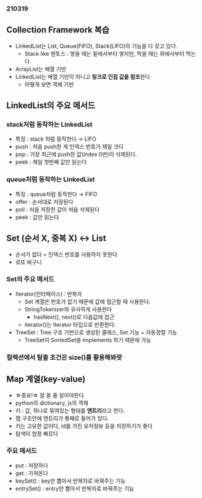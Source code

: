 ### 210319

## Collection Framework 복습
* LinkedList는 List, Queue(FIFO), Stack(LIFO)의 기능을 다 갖고 있다.
	* Stack like 멘토스 : 쌓을 때는 밑에서부터 쌓지만, 먹을 때는 위에서부터 먹는다
* ArrayList는 배열 기반
* LinkedList는 배열 기반이 아니고 **링크로 인접 값을 참조**한다
	* 어떻게 보면 객체 기반

## LinkedList의 주요 메서드

### stack처럼 동착하는 LinkedList
* 특징 : stack 처럼 동작한다 → LIFO
* push : 처음 push한 게 인덱스 번호가 제일 크다
* pop : 가장 최근에 push한 값(index 0번)이 삭제된다.
* peek : 제일 첫번째 값만 읽는다

### queue처럼 동작하는 LinkedList
* 특징 : queue처럼 동작한다 → FIFO
* offer : 순서대로 저장된다
* poll : 처음 저장한 값이 처음 삭제된다
* peek : 값만 읽는다

## Set (순서 X, 중복 X) ↔ List
* 순서가 없다 = 인덱스 번호를 사용하지 못한다
* 로또 바구니

### Set의 주요 메서드
* Iterator(인터페이스) : 반복자
	* Set 계열은 번호가 없기 때문에 값에 접근할 때 사용한다.
	* StringTokenizer와 유사하게 사용한다
		* hasNext(), next()로 다음값에 접근
	* iterator()는 Iterator 타입으로 반환한다.
* TreeSet : Tree 구조 기반으로 생성된 클래스, Set 기능 + 자동정렬 기능
	* TreeSet이 SortedSet을 implements 하기 때문에 가능

### 컬렉션에서 탈출 조건은 size()를 활용해봐랏

## Map 계열(key-value) 
* ☆중요!☆ 잘 쓸 줄 알아야한다
* python의 dictionary, js의 객체
* 키 : 값, 하나로 묶여있는 형태를 **엔트리**라고 한다.
* 맵 구조안에 엔트리가 통째로 들어가 있다.
* 키는 고유한 값이다, id를 가진 유저정보 등을 저장하기가 좋다
* 탐색이 엄청 빠르다

### 주요 메서드
* put : 저장하다
* get : 가져온다
* keySet() : key만 뽑아서 반복자로 바꿔주는 기능
* entrySet() : entry만 뽑아서 반복자로 바꿔주는 기능